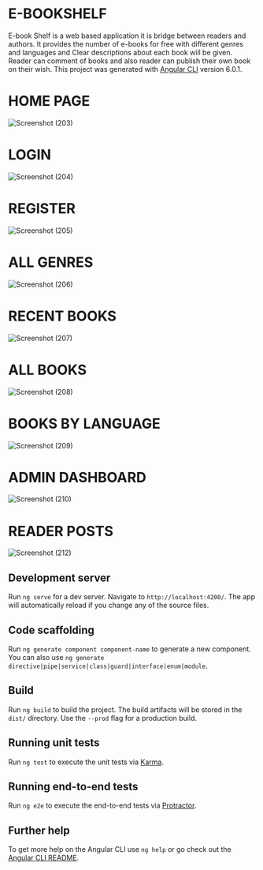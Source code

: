 # E-BOOKSHELF

E-book Shelf is a web based application it is bridge between readers
and authors. It provides the number of e-books for free with different genres and
languages and Clear descriptions about each book will be given. Reader can
comment of books and also reader can publish their own book on their wish.
This project was generated with [Angular CLI](https://github.com/angular/angular-cli) version 6.0.1.

# HOME PAGE
![Screenshot (203)](https://user-images.githubusercontent.com/75778520/103165353-96ca2580-483c-11eb-85b6-37ab6b7dd14d.png)
# LOGIN
![Screenshot (204)](https://user-images.githubusercontent.com/75778520/103165439-0f7db180-483e-11eb-81cb-fe116cb80cdd.png)
# REGISTER
![Screenshot (205)](https://user-images.githubusercontent.com/75778520/103165444-173d5600-483e-11eb-9a35-dd69d989e591.png)
# ALL GENRES
![Screenshot (206)](https://user-images.githubusercontent.com/75778520/103165447-1e646400-483e-11eb-93c5-656e646f6cd9.png)
# RECENT BOOKS
![Screenshot (207)](https://user-images.githubusercontent.com/75778520/103165448-26bc9f00-483e-11eb-848d-8539b5986c62.png)
# ALL BOOKS
![Screenshot (208)](https://user-images.githubusercontent.com/75778520/103165452-2e7c4380-483e-11eb-9122-714bd25a19cd.png)
# BOOKS BY LANGUAGE
![Screenshot (209)](https://user-images.githubusercontent.com/75778520/103165453-35a35180-483e-11eb-90c5-2a2f5f8ff0cb.png)
# ADMIN DASHBOARD
![Screenshot (210)](https://user-images.githubusercontent.com/75778520/103165455-3a680580-483e-11eb-93bb-1e3597d3c08a.png)

# READER POSTS
![Screenshot (212)](https://user-images.githubusercontent.com/75778520/103165461-4653c780-483e-11eb-9d35-7fc67f51e0f6.png)



## Development server

Run `ng serve` for a dev server. Navigate to `http://localhost:4200/`. The app will automatically reload if you change any of the source files.

## Code scaffolding

Run `ng generate component component-name` to generate a new component. You can also use `ng generate directive|pipe|service|class|guard|interface|enum|module`.

## Build

Run `ng build` to build the project. The build artifacts will be stored in the `dist/` directory. Use the `--prod` flag for a production build.

## Running unit tests

Run `ng test` to execute the unit tests via [Karma](https://karma-runner.github.io).

## Running end-to-end tests

Run `ng e2e` to execute the end-to-end tests via [Protractor](http://www.protractortest.org/).

## Further help

To get more help on the Angular CLI use `ng help` or go check out the [Angular CLI README](https://github.com/angular/angular-cli/blob/master/README.md).
